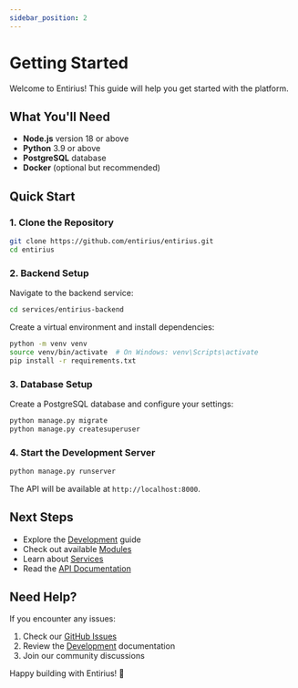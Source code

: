 ```yaml
---
sidebar_position: 2
---
```


# Getting Started

Welcome to Entirius! This guide will help you get started with the platform.

## What You'll Need

- **Node.js** version 18 or above
- **Python** 3.9 or above
- **PostgreSQL** database
- **Docker** (optional but recommended)

## Quick Start

### 1. Clone the Repository

```bash
git clone https://github.com/entirius/entirius.git
cd entirius
```

### 2. Backend Setup

Navigate to the backend service:

```bash
cd services/entirius-backend
```

Create a virtual environment and install dependencies:

```bash
python -m venv venv
source venv/bin/activate  # On Windows: venv\Scripts\activate
pip install -r requirements.txt
```

### 3. Database Setup

Create a PostgreSQL database and configure your settings:

```bash
python manage.py migrate
python manage.py createsuperuser
```

### 4. Start the Development Server

```bash
python manage.py runserver
```

The API will be available at `http://localhost:8000`.

## Next Steps

- Explore the [Development](./development) guide
- Check out available [Modules](./modules)
- Learn about [Services](./services)
- Read the [API Documentation](./api-introduction)

## Need Help?

If you encounter any issues:

1. Check our [GitHub Issues](https://github.com/entirius/entirius/issues)
2. Review the [Development](./development) documentation
3. Join our community discussions

Happy building with Entirius! 🚀